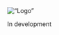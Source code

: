 <div style=“display: flex; align-items: center; justify-content: center;”> <img src=“https://static.wixstatic.com/media/cef1ec_991a7546c9964e3487062bb405395c4b~mv2.png” alt=“Logo”> <p style=“margin-left: 20px;”>In development</p> </div>
